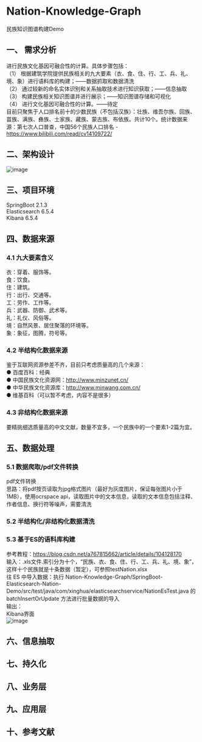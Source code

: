 # Nation-Knowledge-Graph
民族知识图谱构建Demo

## 一、 需求分析
进行民族文化基因可融合性的计算。具体步骤包括：  
（1） 根据建筑学院提供民族相关的九大要素（衣、食、住、行、工、兵、礼、境、象）进行语料库的构建；——数据抓取和数据清洗  
（2） 通过较新的命名实体识别和关系抽取技术进行知识获取；——信息抽取  
（3） 构建民族相关知识图谱并进行展示；——知识图谱存储和可视化  
（4） 进行文化基因可融合性的计算。——待定  
目前只聚焦于人口排名前十的少数民族（不包括汉族）：壮族、维吾尔族、回族、苗族、满族、彝族、土家族、藏族、蒙古族、布依族。共计10个。统计数据来源：第七次人口普查，中国56个民族人口排名 - https://www.bilibili.com/read/cv14109722/  

## 二、架构设计
![image](https://user-images.githubusercontent.com/42593013/178111410-c9e39740-2ad7-4ca5-87b1-8cabbd285902.png)

## 三、项目环境
SpringBoot 2.1.3  
Elasticsearch 6.5.4  
Kibana 6.5.4

## 四、数据来源
### 4.1 九大要素含义
衣：穿着、服饰等。  
食：饮食。  
住：建筑。  
行：出行、交通等。  
工：劳作、工作等。  
兵：武器、防御、武术等。  
礼：礼仪、风俗等。  
境：自然风景、居住聚落的环境等。  
象：象征，图腾，符号等。  

### 4.2 半结构化数据来源
鉴于互联网资源参差不齐，目前只考虑质量高的几个来源：  
● 百度百科：经典  
● 中国民族文化资源网：http://www.minzunet.cn/  
● 中华民族文化资源库：http://www.minwang.com.cn/  
● 维基百科（可以暂不考虑，内容不是很多）  

### 4.3 非结构化数据来源
要精挑细选质量高的中文文献，数量不宜多，一个民族中的一个要素1-2篇为宜。

## 五、数据处理
### 5.1 数据爬取/pdf文件转换
pdf文件转换  
思路：将pdf按页读取为jpg格式图片（最好为灰度图片，保证每张图片小于1MB），使用ocrspace api，读取图片中的文本信息，读取的文本信息包括注释、作者信息、换行符等噪声，需要清洗

### 5.2 半结构化/非结构化数据清洗

### 5.3 基于ES的语料库构建
参考教程：https://blog.csdn.net/a767815662/article/details/104128170  
输入：.xls文件.索引分为十个，“民族、衣、食、住、行、工、兵、礼、境、象”，这样十个民族就是十条数据（暂定），可参照testNation.xlsx  
往 ES 中导入数据：执行 Nation-Knowledge-Graph/SpringBoot-Elasticsearch-Nation-Demo/src/test/java/com/xinghua/elasticsearchservice/NationEsTest.java 的 batchInsertOrUpdate 方法进行批量数据的导入  
输出：  
Kibana界面  
![image](https://user-images.githubusercontent.com/42593013/178110309-56e1ec56-6d91-4a55-9f00-4112358faf5b.png)

## 六、信息抽取

## 七、持久化

## 八、业务层

## 九、应用层

## 十、参考文献
